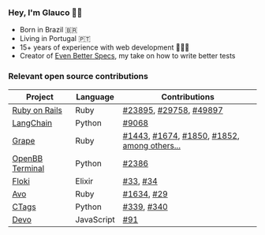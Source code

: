 ### Hey, I'm Glauco 👋🏻


- Born in Brazil 🇧🇷
- Living in Portugal 🇵🇹
- 15+ years of experience with web development 👨🏻‍💻
- Creator of [Even Better Specs](https://evenbetterspecs.github.io), my take on how to write better tests

### Relevant open source contributions

| Project       | Language      | Contributions   |
| ------------- | ------------- | -------------   |
| [Ruby on Rails](https://github.com/rails/rails) | Ruby  | [#23895](https://github.com/rails/rails/pull/23895), [#29758](https://github.com/rails/rails/pull/29758), [#49897](https://github.com/rails/rails/pull/49897) |
| [LangChain](https://github.com/langchain-ai/langchain)  | Python  | [#9068](https://github.com/langchain-ai/langchain/pull/9068)
| [Grape](https://github.com/ruby-grape/grape) | Ruby  | [#1443](https://github.com/ruby-grape/grape/pull/1443), [#1674](https://github.com/ruby-grape/grape/pull/1674), [#1850](https://github.com/ruby-grape/grape/pull/1850), [#1852](https://github.com/ruby-grape/grape/pull/1852), [among others...](https://github.com/ruby-grape/grape/pulls?q=is%3Apr+author%3Aglaucocustodio+is%3Aclosed) |
| [OpenBB Terminal](https://github.com/OpenBB-finance/OpenBBTerminal)  | Python  | [#2386](https://github.com/OpenBB-finance/OpenBBTerminal/pull/2386) |
| [Floki](https://github.com/philss/floki)  | Elixir  | [#33](https://github.com/philss/floki/pull/33), [#34](https://github.com/philss/floki/pull/34) |
| [Avo](https://github.com/avo-hq/avo/)  | Ruby  | [#1634](https://github.com/avo-hq/avo/pull/1634), [#29](https://github.com/avo-hq/avodocs/pull/29) |
| [CTags](https://github.com/SublimeText/CTags)  | Python  | [#339](https://github.com/SublimeText/CTags/pull/339), [#340](https://github.com/SublimeText/CTags/pull/340) |
| [Devo](https://github.com/karakanb/devo/)  | JavaScript  | [#91](https://github.com/karakanb/devo/pull/91) |
<!--
**glaucocustodio/glaucocustodio** is a ✨ _special_ ✨ repository because its `README.md` (this file) appears on your GitHub profile.

Here are some ideas to get you started:

- 🔭 I’m currently working on ...
- 🌱 I’m currently learning ...
- 👯 I’m looking to collaborate on ...
- 🤔 I’m looking for help with ...
- 💬 Ask me about ...
- 📫 How to reach me: ...
- 😄 Pronouns: ...
- ⚡ Fun fact: ...
-->
